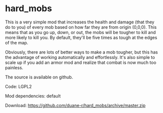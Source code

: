 # hard_mobs

This is a very simple mod that increases the health and damage (that they do to you) of every mob based on how far they are from origin (0,0,0). This means that as you go up, down, or out, the mobs will be tougher to kill and more likely to kill you. By default, they'll be five times as tough at the edges of the map.

Obviously, there are lots of better ways to make a mob tougher, but this has the advantage of working automatically and effortlessly. It's also simple to scale up if you add an armor mod and realize that combat is now much too painless.


The source is available on github.

Code: LGPL2

Mod dependencies: default

Download: https://github.com/duane-r/hard_mobs/archive/master.zip
